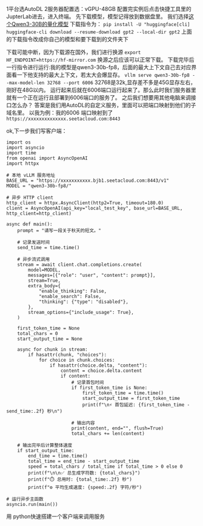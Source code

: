 1平台选AutoDL
2服务器配置选：vGPU-48GB
配置完实例后点击快捷工具里的JupterLab进去，进入终端。
先下载模型，模型记得放到数据盘里。
我们选择[这个Qwen3-30B的量化模型](https://huggingface.co/Qwen/Qwen3-30B-A3B-Instruct-2507-FP8)
下载指令为：
`pip install -U "huggingface[cli]`
`huggingface-cli download --resume-download gpt2 --local-dir gpt2`
上面的下载指令改成你自己的模型和要下载到的文件夹下

下载可能中断，因为下载源在国外，我们进行换源
`export HF_ENDPOINT=https://hf-mirror.com`
换源之后应该可以正常下载。
下载完毕后
一行指令进行运行:我的模型是qwen3-30b-fp8，后面的最大上下文自己去对应界面看一下他支持的最大上下文，若太大会爆显存。
`vllm serve qwen3-30b-fp8 --max-model-len 32768 --port 6006` 
32768是32k,显存差不多是45G显存左右，刚好在48G以内。
运行起来后就在6006端口运行起来了。那么此时我们服务器里就有一个正在运行且部署到6006端口的服务了。
之后我们想要用其他电脑来调接口怎么办？
答案是我们用AutoDL的自定义服务，里面可以把端口映射到他们的子域名里。
以我为例：我的6006 端口映射到了
`https://xxxxxxxxxxxxxx.seetacloud.com:8443`

ok,下一步我们写客户端：
```
import os
import asyncio
import time
from openai import AsyncOpenAI
import httpx

# 本地 vLLM 服务地址
BASE_URL = "https://xxxxxxxxxxx.bjb1.seetacloud.com:8443/v1"
MODEL = "qwen3-30b-fp8/"

# 异步 HTTP client
http_client = httpx.AsyncClient(http2=True, timeout=180.0)
client = AsyncOpenAI(api_key="local_test_key", base_url=BASE_URL, http_client=http_client)

async def main():
    prompt = "请写一段关于秋天的短文。"

    # 记录发送时间
    send_time = time.time()

    # 异步流式调用
    stream = await client.chat.completions.create(
        model=MODEL,
        messages=[{"role": "user", "content": prompt}],
        stream=True,
        extra_body={
            "enable_thinking": False,
            "enable_search": False,
            "thinking": {"type": "disabled"},
        },
        stream_options={"include_usage": True},
    )

    first_token_time = None
    total_chars = 0
    start_output_time = None

    async for chunk in stream:
        if hasattr(chunk, "choices"):
            for choice in chunk.choices:
                if hasattr(choice.delta, "content"):
                    content = choice.delta.content
                    if content:
                        # 记录首包时间
                        if first_token_time is None:
                            first_token_time = time.time()
                            start_output_time = first_token_time
                            print(f"\n⚡ 首包延迟: {first_token_time - send_time:.2f} 秒\n")

                        # 输出内容
                        print(content, end="", flush=True)
                        total_chars += len(content)

    # 输出完毕后计算整体速度
    if start_output_time:
        end_time = time.time()
        total_time = end_time - start_output_time
        speed = total_chars / total_time if total_time > 0 else 0
        print(f"\n\n✅ 总生成字符数: {total_chars}")
        print(f"⏱️ 总用时: {total_time:.2f} 秒")
        print(f"⚙️ 平均生成速度: {speed:.2f} 字符/秒")

# 运行异步主函数
asyncio.run(main())
```
用 python快速搭建一个客户端来调用服务